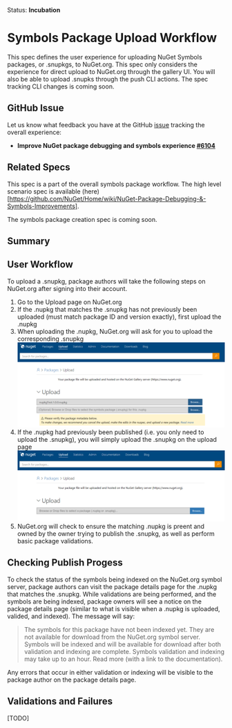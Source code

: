 Status: **Incubation**
# Symbols Package Upload Workflow
This spec defines the user experience for uploading NuGet Symbols packages, or .snupkgs, to NuGet.org. This spec only considers the experience for direct upload to NuGet.org through the gallery UI. You will also be able to upload .snupks through the push CLI actions. The spec tracking CLI changes is coming soon.

## GitHub Issue
Let us know what feedback you have at the GitHub [issue](https://github.com/NuGet/Home/issues/6104) tracking the overall experience:
 - **Improve NuGet package debugging and symbols experience [#6104](https://github.com/NuGet/Home/issues/6104)**

## Related Specs
This spec is a part of the overall symbols package workflow. The high level scenario spec is available (here)[https://github.com/NuGet/Home/wiki/NuGet-Package-Debugging-&-Symbols-Improvements].

The symbols package creation spec is coming soon.

## Summary

## User Workflow
To upload a .snupkg, package authors will take the following steps on NuGet.org after signing into their account.

1. Go to the Upload page on NuGet.org
2. If the .nupkg that matches the .snupkg has not previously been uploaded (must match package ID and version exactly), first upload the .nupkg
3. When uploading the .nupkg, NuGet.org will ask for you to upload the corresponding .snupkg
![Symbols Package Upload Workflow 1](Symbols-Package-Upload-Workflow-Media/snupkgPublish1.png)
4. If the .nupkg had previously been published (i.e. you only need to upload the .snupkg), you will simply upload the .snupkg on the upload page
![Symbols Package Upload Workflow 2](Symbols-Package-Upload-Workflow-Media/snupkgPublish2.png)
5. NuGet.org will check to ensure the matching .nupkg is preent and owned by the owner trying to publish the .snupkg, as well as perform basic package validations. 

## Checking Publish Progess
To check the status of the symbols being indexed on the NuGet.org symbol server, package authors can visit the package details page for the .nupkg that matches the .snupkg. While validations are being performed, and the symbols are being indexed, package owners will see a notice on the package details page (similar to what is visible when a .nupkg is uploaded, valided, and indexed). The message will say:
>  The symbols for this package have not been indexed  yet. They are not available for download from the NuGet.org symbol server. Symbols will be indexed and will be available for download after both validation and indexing are complete. Symbols validation and indexing may take up to an hour. Read more (with a link to the documentation). 

Any errors that occur in either validation or indexing will be visible to the package author on the package details page. 

## Validations and Failures
[TODO]